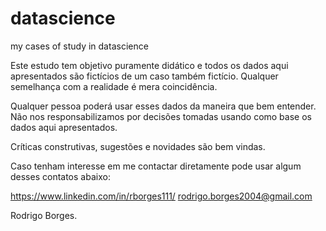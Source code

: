 # datascience
my cases of study in datascience

Este estudo tem objetivo puramente didático e todos os dados aqui apresentados são fictícios de um caso também fictício. Qualquer semelhança com a realidade é mera coincidência.

Qualquer pessoa poderá usar esses dados da maneira que bem entender.
Não nos responsabilizamos por decisões tomadas usando como base os dados aqui apresentados.

Críticas construtivas, sugestões e novidades são bem vindas.

Caso tenham interesse em me contactar diretamente pode usar algum desses contatos abaixo:

https://www.linkedin.com/in/rborges111/
rodrigo.borges2004@gmail.com

Rodrigo Borges.
